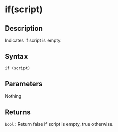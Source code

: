 # if(script)

## Description

Indicates if script is empty.

## Syntax

`if (script)`

## Parameters

Nothing

## Returns

`bool` : Return false if script is empty, true otherwise.
